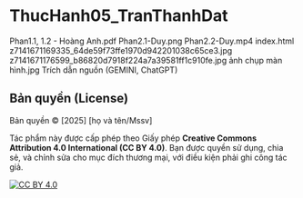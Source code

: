 # ThucHanh05_TranThanhDat
Phan1.1, 1.2 - Hoàng Anh.pdf
Phan2.1-Duy.png
Phan2.2-Duy.mp4
index.html
z7141671169335_64de59f73ffe1970d942201038c65ce3.jpg
z7141671176599_b86820d7918f224a7a39581ff1c910fe.jpg
ảnh chụp màn hình.jpg
Trích dẫn nguồn (GEMINI, ChatGPT)
## Bản quyền (License)

Bản quyền © [2025] [họ và tên/Mssv]

Tác phẩm này được cấp phép theo Giấy phép **Creative Commons Attribution 4.0 International (CC BY 4.0)**.
Bạn được quyền sử dụng, chia sẻ, và chỉnh sửa cho mục đích thương mại, với điều kiện phải ghi công tác giả.

[![CC BY 4.0][cc-by-shield]][cc-by]

[cc-by-shield]: https://img.shields.io/badge/License-CC%20BY%204.0-lightgrey.svg
[cc-by]: http://creativecommons.org/licenses/by/4.0/
